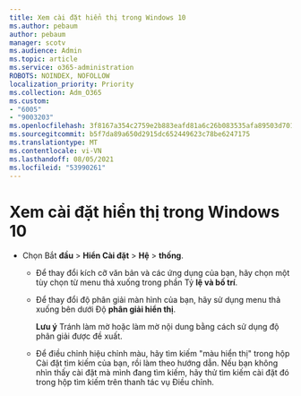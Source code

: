 ```yaml
---
title: Xem cài đặt hiển thị trong Windows 10
ms.author: pebaum
author: pebaum
manager: scotv
ms.audience: Admin
ms.topic: article
ms.service: o365-administration
ROBOTS: NOINDEX, NOFOLLOW
localization_priority: Priority
ms.collection: Adm_O365
ms.custom:
- "6005"
- "9003203"
ms.openlocfilehash: 3f8167a354c2759e2b883eafd81a6c26b083535afa89503d701b600792f47ff1
ms.sourcegitcommit: b5f7da89a650d2915dc652449623c78be6247175
ms.translationtype: MT
ms.contentlocale: vi-VN
ms.lasthandoff: 08/05/2021
ms.locfileid: "53990261"
---
```

# <a name="view-display-settings-in-windows-10"></a>Xem cài đặt hiển thị trong Windows 10

- Chọn Bắt **đầu**   >  **Hiển Cài đặt**   >  **Hệ**  >  **thống**.
    -  Để thay đổi kích cỡ văn bản và các ứng dụng của bạn, hãy chọn một tùy chọn từ menu thả xuống trong phần Tỷ  **lệ và bố trí**.
    - Để thay đổi độ phân giải màn hình của bạn, hãy sử dụng menu thả xuống bên dưới Độ **phân giải hiển thị**.
     
      **Lưu ý** Tránh làm mờ hoặc làm mờ nội dung bằng cách sử dụng độ phân giải được đề xuất.
    - Để điều chỉnh hiệu chỉnh màu, hãy tìm kiếm "màu hiển thị" trong hộp Cài đặt tìm kiếm của bạn, rồi làm theo hướng dẫn. Nếu bạn không nhìn thấy cài đặt mà mình đang tìm kiếm, hãy thử tìm kiếm cài đặt đó trong hộp tìm kiếm trên thanh tác vụ Điều chỉnh.